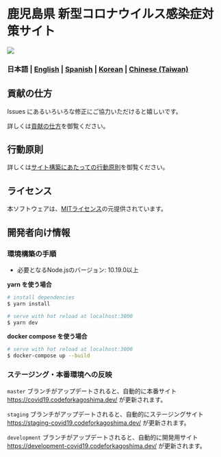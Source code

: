 # 鹿児島県 新型コロナウイルス感染症対策サイト

![](https://github.com/codeforkagoshima/covid19/workflows/production%20deploy/badge.svg)

### 日本語 | [English](./README_EN.md) | [Spanish](./README_ES.md) | [Korean](./README_KO.md) | [Chinese (Taiwan)](./README_ZH_TW.md)

## 貢献の仕方
Issues にあるいろいろな修正にご協力いただけると嬉しいです。

詳しくは[貢献の仕方](./.github/CONTRIBUTING.md)を御覧ください。


## 行動原則
詳しくは[サイト構築にあたっての行動原則](./.github/CODE_OF_CONDUCT.md)を御覧ください。

## ライセンス
本ソフトウェアは、[MITライセンス](./LICENSE.txt)の元提供されています。

## 開発者向け情報

### 環境構築の手順

- 必要となるNode.jsのバージョン: 10.19.0以上

**yarn を使う場合**
``` bash
# install dependencies
$ yarn install

# serve with hot reload at localhost:3000
$ yarn dev
```

**docker compose を使う場合**
```bash
# serve with hot reload at localhost:3000
$ docker-compose up --build
```

### ステージング・本番環境への反映

`master` ブランチがアップデートされると、自動的に本番サイト https://covid19.codeforkagoshima.dev/ が更新されます。

`staging` ブランチがアップデートされると、自動的にステージングサイト https://staging-covid19.codeforkagoshima.dev/ が更新されます。

`development` ブランチがアップデートされると、自動的に開発用サイト https://development-covid19.codeforkagoshima.dev/ が更新されます。
